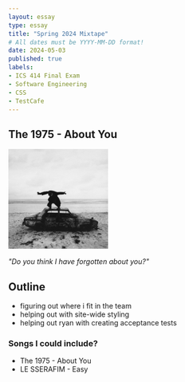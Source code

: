 ```yaml
---
layout: essay
type: essay
title: "Spring 2024 Mixtape"
# All dates must be YYYY-MM-DD format!
date: 2024-05-03
published: true
labels:
- ICS 414 Final Exam
- Software Engineering
- CSS
- TestCafe
---
```


## The 1975 - About You
<img src="../img/1975-bfiafl.jpg" class="float-start pe-3 pt-2" width="200px" alt="The 1975 - Being Funny in a Foreign Language album cover">

_"Do you think I have forgotten about you?"_

## Outline

- figuring out where i fit in the team
- helping out with site-wide styling
- helping out ryan with creating acceptance tests

### Songs I could include?

- The 1975 - About You
- LE SSERAFIM - Easy
